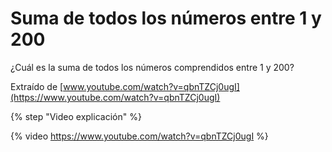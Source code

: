 # Suma de todos los números entre 1 y 200

¿Cuál es la suma de todos los números comprendidos entre 1 y 200?

Extraído de [www.youtube.com/watch?v=qbnTZCj0ugI](https://www.youtube.com/watch?v=qbnTZCj0ugI)

{% step "Video explicación" %}

{% video https://www.youtube.com/watch?v=qbnTZCj0ugI %}
